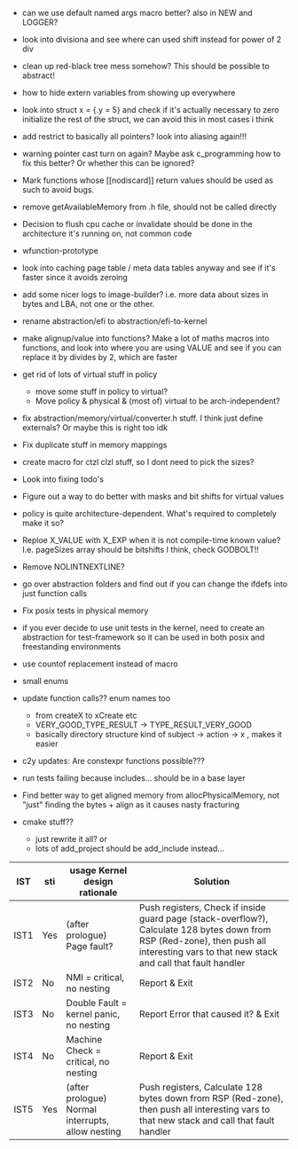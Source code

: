 - can we use default named args macro better? also in NEW and LOGGER?
- look into divisiona and see where can used shift instead for power of 2 div
- clean up red-black tree mess somehow? This should be possible to abstract!
- how to hide extern variables from showing up everywhere
- look into struct x = {.y = 5} and check if it's actually necessary to zero initialize the rest of the struct, we can avoid this in most cases i think
- add restrict to basically all pointers? look into aliasing again!!!
- warning pointer cast turn on again? Maybe ask c_programming how to fix this better? Or whether this can be ignored?
- Mark functions whose [[nodiscard]] return values should be used as such to avoid bugs.
- remove getAvailableMemory from .h file, should not be called directly
- Decision to flush cpu cache or invalidate should be done in the architecture it's running on, not common code
- wfunction-prototype
- look into caching page table / meta data tables anyway and see if it's faster since it avoids zeroing
- add some nicer logs to image-builder? i.e. more data about sizes in bytes and LBA, not one or the other.
- rename abstraction/efi to abstraction/efi-to-kernel
- make alignup/value into functions? Make a lot of maths macros into functions,
  and look into where you are using VALUE and see if you can replace it by
  divides by 2, which are faster
- get rid of lots of virtual stuff in policy
  - move some stuff in policy to virtual?
  - Move policy & physical & (most of) virtual to be arch-independent?
- fix abstraction/memory/virtual/converter.h stuff. I think just define externals? Or maybe this is right too idk
- Fix duplicate stuff in memory mappings
- create macro for ctzl clzl stuff, so I dont need to pick the sizes?
- Look into fixing todo's
- Figure out a way to do better with masks and bit shifts for virtual values
- policy is quite architecture-dependent. What's required to completely make it so?
- Reploe X_VALUE with X_EXP when it is not compile-time known value? I.e. pageSizes array should be bitshifts I think, check GODBOLT!!
- Remove NOLINTNEXTLINE?
- go over abstraction folders and find out if you can change the ifdefs into just function calls
- Fix posix tests in physical memory
- if you ever decide to use unit tests in the kernel, need to create an abstraction for test-framework so it can be used in both posix and freestanding environments
- use countof replacement instead of macro
- small enums
- update function calls?? enum names too
  - from createX to xCreate etc
  - VERY_GOOD_TYPE_RESULT -> TYPE_RESULT_VERY_GOOD
  - basically directory structure kind of subject -> action -> x , makes it easier
- c2y updates: Are constexpr functions possible???

- run tests
  failing because includes... should be in a base layer

- Find better way to get aligned memory from allocPhysicalMemory, not "just" finding the bytes + align as it causes nasty fracturing

- cmake stuff??
  - just rewrite it all?
    or
  - lots of add_project should be add_include instead...

| IST  | sti | usage Kernel design rationale                     | Solution                                                                                                                                                                                 |
| ---- | --- | ------------------------------------------------- | ---------------------------------------------------------------------------------------------------------------------------------------------------------------------------------------- |
| IST1 | Yes | (after prologue) Page fault?                      | Push registers, Check if inside guard page (stack-overflow?), Calculate 128 bytes down from RSP (Red-zone), then push all interesting vars to that new stack and call that fault handler |
| IST2 | No  | NMI = critical, no nesting                        | Report & Exit                                                                                                                                                                            |
| IST3 | No  | Double Fault = kernel panic, no nesting           | Report Error that caused it? & Exit                                                                                                                                                      |
| IST4 | No  | Machine Check = critical, no nesting              | Report & Exit                                                                                                                                                                            |
| IST5 | Yes | (after prologue) Normal interrupts, allow nesting | Push registers, Calculate 128 bytes down from RSP (Red-zone), then push all interesting vars to that new stack and call that fault handler                                               |
